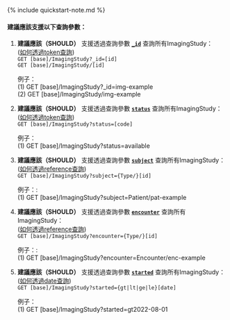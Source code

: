 {% include quickstart-note.md %}

#### 建議應該支援以下查詢參數：

1. **建議應該（SHOULD）** 支援透過查詢參數 **[`_id`](SearchParameter-ImagingStudy-id.html)** 查詢所有ImagingStudy：                
    ([如何透過token查詢](http://hl7.org/fhir/R4/search.html#token))   
    `GET [base]/ImagingStudy?_id=[id]`  
    `GET [base]/ImagingStudy/[id]`

    例子：  
      (1) GET [base]/ImagingStudy?_id=img-example  
      (2) GET [base]/ImagingStudy/img-example

2. **建議應該（SHOULD）** 支援透過查詢參數 **[`status`](SearchParameter-ImagingStudy-status.html)** 查詢所有ImagingStudy：  
    ([如何透過token查詢](http://hl7.org/fhir/R4/search.html#token))  
    `GET [base]/ImagingStudy?status=[code]`

    例子：  
      (1) GET [base]/ImagingStudy?status=available

3. **建議應該（SHOULD）** 支援透過查詢參數 **[`subject`](SearchParameter-ImagingStudy-subject.html)** 查詢所有ImagingStudy：  
    ([如何透過reference查詢](http://hl7.org/fhir/R4/search.html#reference))  
    `GET [base]/ImagingStudy?subject={Type/}[id]`

    例子：:  
      (1) GET [base]/ImagingStudy?subject=Patient/pat-example

4. **建議應該（SHOULD）** 支援透過查詢參數 **[`encounter`](SearchParameter-ImagingStudy-encounter.html)** 查詢所有ImagingStudy：  
    ([如何透過reference查詢](http://hl7.org/fhir/R4/search.html#reference))  
    `GET [base]/ImagingStudy?encounter={Type/}[id]`

    例子：:  
      (1) GET [base]/ImagingStudy?encounter=Encounter/enc-example

5. **建議應該（SHOULD）** 支援透過查詢參數 **[`started`](SearchParameter-ImagingStudy-started.html)** 查詢所有ImagingStudy：  
    ([如何透過date查詢](http://hl7.org/fhir/R4/search.html#date))  
    `GET [base]/ImagingStudy?started={gt|lt|ge|le}[date]`

    例子：  
      (1) GET [base]/ImagingStudy?started=gt2022-08-01